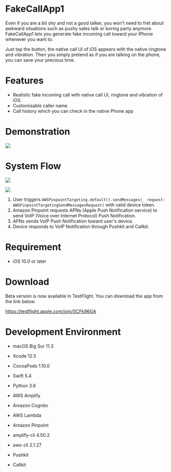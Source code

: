 # FakeCallApp1

Even if you are a bit shy and not a good talker, you won't need to fret about awkward situations such as pushy sales talk or boring party anymore.   FakeCallApp1 lets you generate fake incoming call toward your iPhone whenever you want to.

Just tap the button, the native call UI of iOS appears with the native ringtone and vibration.   Then you simply pretend as if you are talking on the phone, you can save your precious time.

# Features

* Realistic fake incoming call with native call UI, ringtone and vibration of iOS.
* Customisable caller name
* Call history which you can check in the native Phone app

# Demonstration

![](https://drive.google.com/file/d/1yexPbqXpweZ_5nxmREp263hiE3vmRwGO/view?usp=sharing)

# System Flow

![](https://drive.google.com/file/d/1DQ67v27sKoFNg16898oVNgYETyrMbiQ_/view?usp=sharing)

![](https://drive.google.com/file/d/1MJB5nnWk4fIcU7ee7zJD3SA_I4LJJDbY/view?usp=sharing)

1. User triggers `AWSPinpointTargeting.default().sendMessages(_ request: AWSPinpointTargetingSendMessagesRequest)` with valid device token.
2. Amazon Pinpoint requests APNs (Apple Push Notification service) to send VoIP (Voice over Internet Protocol) Push Notification.
3. APNs sends VoIP Push Notification toward user's device.
4. Device responds to VoIP Notification through Pushkit and Callkit.

# Requirement
* iOS 10.0 or later

# Download
Beta version is now available in TestFlight.   You can download the app from the link below.

<https://testflight.apple.com/join/SCFk96GA>

# Development Environment
* macOS Big Sur 11.3
* Xcode 12.5
* CocoaPods 1.10.0

* Swift 5.4
* Python 3.8

* AWS Amplify
* Amazon Cognito
* AWS Lambda
* Amazon Pinpoint

* amplify-cli 4.50.2
* aws-cli 2.1.27

* Pushkit
* Callkit

